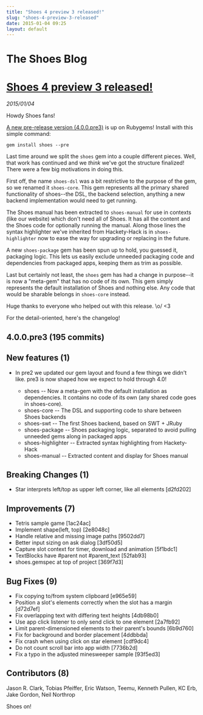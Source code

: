 ```yaml
---
title: "Shoes 4 preview 3 released!"
slug: "shoes-4-preview-3-released"
date: 2015-01-04 09:25
layout: default
---
```


<div class='jumbotron'>
  <h1>The Shoes Blog</h1>
</div>
<h1><a href="{{ post.url }}">Shoes 4 preview 3 released!</a></h1>
<em>2015/01/04</em>

Howdy Shoes fans!

[A new pre-release version
(4.0.0.pre3)](https://rubygems.org/gems/shoes/versions/4.0.0.pre3) is up on
Rubygems! Install with this simple command:

    gem install shoes --pre

Last time around we split the `shoes` gem into a couple different pieces. Well,
that work has continued and we *think* we've got the structure finalized!
There were a few big motivations in doing this.

First off, the name `shoes-dsl` was a bit restrictive to the purpose of the
gem, so we renamed it `shoes-core`.  This gem represents all the primary shared
functionality of shoes--the DSL, the backend selection, anything a new backend
implementation would need to get running.

The Shoes manual has been extracted to `shoes-manual` for use in contexts (like
our website) which don't need all of Shoes. It has all the content and the
Shoes code for optionally running the manual. Along those lines the syntax
highlighter we've inherited from Hackety-Hack is in `shoes-highlighter` now to
ease the way for upgrading or replacing in the future.

A new `shoes-package` gem has been spun up to hold, you guessed it, packaging
logic. This lets us easily exclude unneeded packaging code and dependencies
from packaged apps, keeping them as trim as possible.

Last but certainly not least, the `shoes` gem has had a change in purpose--it
is now a "meta-gem" that has no code of its own. This gem simply represents
the default installation of Shoes and nothing else. Any code that would be
sharable belongs in `shoes-core` instead.

Huge thanks to everyone who helped out with this release. \o/ &lt;3


For the detail-oriented, here's the changelog!

4.0.0.pre3 (195 commits)
------------------------

New features (1)
----------------

* In pre2 we updated our gem layout and found a few things we didn't like.
  pre3 is now shaped how we expect to hold through 4.0!

  * shoes -- Now a meta-gem with the default installation as dependencies. It
    contains no code of its own (any shared code goes in shoes-core).
  * shoes-core -- The DSL and supporting code to share between Shoes
    backends
  * shoes-swt -- The first Shoes backend, based on SWT + JRuby
  * shoes-package -- Shoes packaging logic, separated to avoid
    pulling unneeded gems along in packaged apps
  * shoes-highlighter -- Extracted syntax highlighting from
    Hackety-Hack
  * shoes-manual -- Extracted content and display for Shoes
    manual

Breaking Changes (1)
--------------------

* Star interprets left/top as upper left corner, like all elements [d2fd202]

Improvements (7)
----------------

* Tetris sample game [1ac24ac]
* Implement shape(left, top) [2e8048c]
* Handle relative and missing image paths [9502dd7]
* Better input sizing on ask dialog [3df50d5]
* Capture slot context for timer, download and animation [5f1bdc1]
* TextBlocks have #parent not #parent_text  [52fab93]
* shoes.gemspec at top of project [369f7d3]

Bug Fixes (9)
-------------

* Fix copying to/from system clipboard [e965e59]
* Position a slot's elements correctly when the slot has a margin [d72d7ef]
* Fix overlapping text with differing text heights [4db98b0]
* Use app click listener to only send click to one element [2a7fb92]
* Limit parent-dimensioned elements to their parent's bounds [6b9d760]
* Fix for background and border placement [4ddbbda]
* Fix crash when using click on star element [cdf9dc4]
* Do not count scroll bar into app width [7736b2d]
* Fix a typo in the adjusted minesweeper sample [93f5ed3]


Contributors (8)
----------------
Jason R. Clark, Tobias Pfeiffer, Eric Watson, Teemu, Kenneth Pullen, KC Erb,
Jake Gordon, Neil Northrop

Shoes on!
